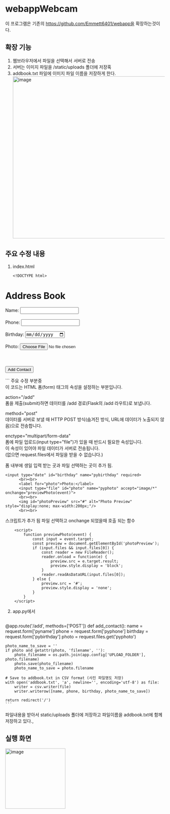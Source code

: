# webappWebcam
이 프로그램은 기존의 https://github.com/Emmett6401/webapp을 확장하는것이다. 
## 확장 기능 
1. 웹브라우저에서 파일을 선택해서 서버로 전송
2. 서버는 이미지 파일을 /static/uploads 폴더에 저장혹
3. addbook.txt 파일에 이미지 파일 이름을 저장하게 한다.
   <img width="511" alt="image" src="https://github.com/user-attachments/assets/c138fe2e-a7ba-426a-90a7-0ca1573e187d" />

## 주요 수정 내용 
1. index.html
   ```
   <!DOCTYPE html>
<html lang="ko">
<head>
    <meta charset="UTF-8">
    <meta name="viewport" content="width=device-width, initial-scale=1.0">
    <title>Address Book</title>
    <!-- CSS 파일 연결 -->
    <link rel="stylesheet" href="{{ url_for('static', filename='css/style.css') }}">
</head>
<body>
    <h1>Address Book</h1>
    <form action="/add" method="post" enctype="multipart/form-data">
        <label for="name" class="label-name">Name:</label>
        <input type="text" id="name" name="pyname" required>
        <br><br>
        <label for="phone">Phone:</label>
        <input type="text" id="phone" name="pyphone" required>
        <br><br>
        <label for="birthday">Birthday:</label>
        <input type="date" id="birthday" name="pybirthday" required>
        <br><br>
        <label for="photo">Photo:</label>
        <input type="file" id="photo" name="pyphoto" accept="image/*" onchange="previewPhoto(event)">
        <br><br>
        <img id="photoPreview" src="#" alt="Photo Preview" style="display:none; max-width:200px;"/>
        <br><br>
        <button type="submit">Add Contact</button>        
    </form>
        <script>
        function previewPhoto(event) {
            const input = event.target;
            const preview = document.getElementById('photoPreview');
            if (input.files && input.files[0]) {
                const reader = new FileReader();
                reader.onload = function(e) {
                    preview.src = e.target.result;
                    preview.style.display = 'block';
                }
                reader.readAsDataURL(input.files[0]);
            } else {
                preview.src = '#';
                preview.style.display = 'none';
            }
        }
    </script>
</body>
</html>
```
주요 수정 부분중    
<form action="/add" method="post" enctype="multipart/form-data">    
  이 코드는 HTML 폼(form) 태그의 속성을 설정하는 부분입니다.    

action="/add"   
폼을 제출(submit)하면 데이터를 /add 경로(Flask의 /add 라우트)로 보냅니다.   

method="post"    
데이터를 서버로 보낼 때 HTTP POST 방식(숨겨진 방식, URL에 데이터가 노출되지 않음)으로 전송합니다.    

enctype="multipart/form-data"    
폼에 파일 업로드(input type="file")가 있을 때 반드시 필요한 속성입니다.    
이 속성이 있어야 파일 데이터가 서버로 전송됩니다.    
(없으면 request.files에서 파일을 받을 수 없습니다.)   

폼 내부에 생일 입력 받는 곳과 파일 선택하는 곳이 추가 됨.
  ```
<input type="date" id="birthday" name="pybirthday" required>
        <br><br>
        <label for="photo">Photo:</label>
        <input type="file" id="photo" name="pyphoto" accept="image/*" onchange="previewPhoto(event)">
        <br><br>
        <img id="photoPreview" src="#" alt="Photo Preview" style="display:none; max-width:200px;"/>
        <br><br>
```
스크립트가 추가 됨 파일 선택하고 onchange 되었을때 호출 되는 함수 
```
    <script>
        function previewPhoto(event) {
            const input = event.target;
            const preview = document.getElementById('photoPreview');
            if (input.files && input.files[0]) {
                const reader = new FileReader();
                reader.onload = function(e) {
                    preview.src = e.target.result;
                    preview.style.display = 'block';
                }
                reader.readAsDataURL(input.files[0]);
            } else {
                preview.src = '#';
                preview.style.display = 'none';
            }
        }
    </script>
```
2. app.py에서
   ```
@app.route('/add', methods=['POST'])
def add_contact():
    name = request.form['pyname']
    phone = request.form['pyphone']
    birthday = request.form['pybirthday']
    photo = request.files.get('pyphoto')

    photo_name_to_save = ''
    if photo and getattr(photo, 'filename', ''):
        photo_filename = os.path.join(app.config['UPLOAD_FOLDER'], photo.filename)
        photo.save(photo_filename)
        photo_name_to_save = photo.filename

    # Save to addbook.txt in CSV format (사진 파일명도 저장)
    with open('addbook.txt', 'a', newline='', encoding='utf-8') as file:
        writer = csv.writer(file)
        writer.writerow([name, phone, birthday, photo_name_to_save])

    return redirect('/')
    ```
파일내용을 받아서 static/uploads 폴더에 저장하고 
파일이름을 addbook.txt에 함께 저장하고 있다., 

## 실행 화면 
<img width="190" alt="image" src="https://github.com/user-attachments/assets/a3b35487-f95e-4f2f-9a36-56803e04643e" />

